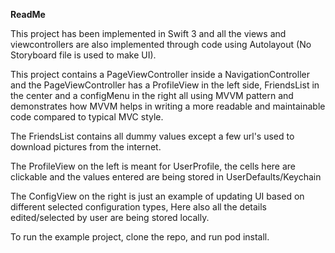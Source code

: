 **ReadMe**

This project has been implemented in Swift 3 and all the views and viewcontrollers are also implemented through code using Autolayout (No Storyboard file is used to make UI). 

This project contains a PageViewController inside a NavigationController and the PageViewController has a ProfileView in the left side, FriendsList in the center and a configMenu in the right all using MVVM pattern and demonstrates how MVVM helps in writing a more readable and maintainable code compared to typical MVC style.

The FriendsList contains all dummy values except a few url's used to download pictures from the internet. 

The ProfileView on the left is meant for UserProfile, the cells here are clickable and the values entered are being stored in UserDefaults/Keychain

The ConfigView on the right is just an example of updating UI based on different selected configuration types, Here also all the details edited/selected by user are being stored locally.

To run the example project, clone the repo, and run pod install.